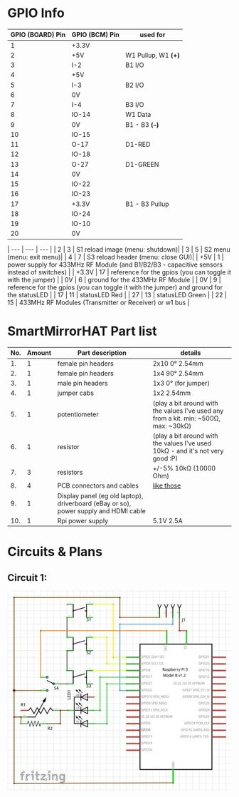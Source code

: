 # GPIO Info
| GPIO (BOARD) Pin | GPIO (BCM) Pin | used for |
| --- | --- | --- |
| 1 | +3.3V | |
| 2 | +5V | W1 Pullup, W1 **(+)** |
| 3 | I-2 | B1 I/O |
| 4 | +5V | |
| 5 | I-3 | B2 I/O |
| 6 | 0V | |
| 7 | I-4 | B3 I/O |
| 8 | IO-14 | W1 Data |
| 9 | 0V | B1 - B3 **(&ndash;)** |
| 10 | IO-15 | |
| 11 | O-17 | D1-RED |
| 12 | IO-18 | |
| 13 | O-27 | D1-GREEN |
| 14 | 0V | |
| 15 | IO-22 | |
| 16 | IO-23 | |
| 17 | +3.3V | B1 - B3 Pullup |
| 18 | IO-24 | |
| 19 | IO-10 | |
| 20 | 0V | |

| --- | --- | --- |
| 2 | 3 | S1 reload image (menu: shutdown)|
| 3 | 5 | S2 menu (menu: exit menu)|
| 4 | 7 | S3 reload header (menu: close GUI)|
| +5V | 1 | power supply for 433MHz RF Module (and B1/B2/B3 - capacitive sensors instead of switches) |
| +3.3V | 17 |  reference for the gpios (you can toggle it with the jumper) |
| 0V | 6 | ground for the 433MHz RF Module |
| 0V | 9 | reference for the gpios (you can toggle it with the jumper) and ground for the statusLED |
| 17 | 11 | statusLED Red |
| 27 | 13 | statusLED Green |
| 22 | 15 | 433MHz RF Modules (Transmitter or Receiver) or w1 bus |
# SmartMirrorHAT Part list
| No. | Amount | Part description | details
| --- | --- | --- | --- |
| 1. | 1 | female pin headers | 2x10 0° 2.54mm |
| 2. | 1 | female pin headers | 1x4 90° 2.54mm |
| 3. | 1 | male pin headers | 1x3 0° (for jumper) |
| 4. | 1 | jumper cabs | 1x2 2.54mm |
| 5. | 1 | potentiometer | (play a bit around with the values I've used any from a kit. min: ~500Ω, max: ~30kΩ) |
| 6. | 1 | resistor | (play a bit around with the values I've used 10kΩ - and it's not very good :P) |
| 7. | 3 | resistors | +/-5% 10kΩ (10000 Ohm) |
| 8. | 4 | PCB connectors and cables | [like those](https://www.reichelt.com/PCB-Connectors/PS-25-3W-BR/3/index.html?ACTION=3&GROUPID=7525&ARTICLE=14828) |
| 9. | 1 | Display panel (eg old laptop), driverboard (eBay or so), power supply and HDMI cable ||
| 10. | 1 | Rpi power supply | 5.1V 2.5A |
# Circuits & Plans
## Circuit 1:
[![circuit 1](SmartMirrorHAT-circuit.png)](SmartMirrorHAT-circuit.png)
